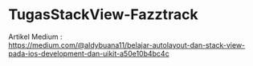 # TugasStackView-Fazztrack
Artikel Medium : <br>
https://medium.com/@aldybuana11/belajar-autolayout-dan-stack-view-pada-ios-development-dan-uikit-a50e10b4bc4c
